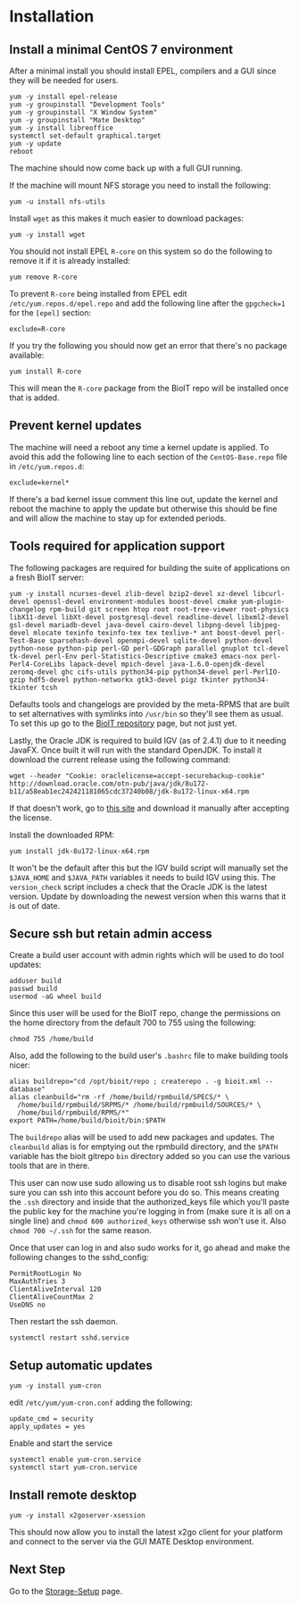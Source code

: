 # Installation

## Install a minimal CentOS 7 environment

After a minimal install you should install EPEL, compilers and a GUI since they will be needed for users.

    yum -y install epel-release
    yum -y groupinstall "Development Tools"
    yum -y groupinstall "X Window System"
    yum -y groupinstall "Mate Desktop"
    yum -y install libreoffice
    systemctl set-default graphical.target
    yum -y update
    reboot

The machine should now come back up with a full GUI running.

If the machine will mount NFS storage you need to install the following:

    yum -u install nfs-utils

Install `wget` as this makes it much easier to download packages:

    yum -y install wget

You should not install EPEL `R-core` on this system so do the following to remove it if it is already installed:

    yum remove R-core

To prevent `R-core` being installed from EPEL edit `/etc/yum.repos.d/epel.repo` and add the following line after the `gpgcheck=1` for the `[epel]` section:

    exclude=R-core

If you try the following you should now get an error that there's no package available:

    yum install R-core

This will mean the `R-core` package from the BioIT repo will be installed once that is added.

## Prevent kernel updates

The machine will need a reboot any time a kernel update is applied. To avoid this add the following line to each section of the `CentOS-Base.repo` file in `/etc/yum.repos.d`:

    exclude=kernel*

If there's a bad kernel issue comment this line out, update the kernel and reboot the machine to apply the update but otherwise this should be fine and will allow the machine to stay up for extended periods.

## Tools required for application support

The following packages are required for building the suite of applications on a fresh BioIT server:

    yum -y install ncurses-devel zlib-devel bzip2-devel xz-devel libcurl-devel openssl-devel environment-modules boost-devel cmake yum-plugin-changelog rpm-build git screen htop root root-tree-viewer root-physics libX11-devel libXt-devel postgresql-devel readline-devel libxml2-devel gsl-devel mariadb-devel java-devel cairo-devel libpng-devel libjpeg-devel mlocate texinfo texinfo-tex tex texlive-* ant boost-devel perl-Test-Base sparsehash-devel openmpi-devel sqlite-devel python-devel python-nose python-pip perl-GD perl-GDGraph parallel gnuplot tcl-devel tk-devel perl-Env perl-Statistics-Descriptive cmake3 emacs-nox perl-Perl4-CoreLibs lapack-devel mpich-devel java-1.6.0-openjdk-devel zeromq-devel ghc cifs-utils python34-pip python34-devel perl-PerlIO-gzip hdf5-devel python-networkx gtk3-devel pigz tkinter python34-tkinter tcsh

Defaults tools and changelogs are provided by the meta-RPMS that are built to set alternatives with symlinks into `/usr/bin` so they'll see them as usual. To set this up go to the [BioIT repository](BioIT-repository.md) page, but not just yet.

Lastly, the Oracle JDK is required to build IGV (as of 2.4.1) due to it needing JavaFX. Once built it will run with the standard OpenJDK. To install it download the current release using the following command:

    wget --header "Cookie: oraclelicense=accept-securebackup-cookie" http://download.oracle.com/otn-pub/java/jdk/8u172-b11/a58eab1ec242421181065cdc37240b08/jdk-8u172-linux-x64.rpm

If that doesn't work, go to [this site](http://www.oracle.com/technetwork/java/javase/downloads/jdk8-downloads-2133151.html) and download it manually after accepting the license.

Install the downloaded RPM:

    yum install jdk-8u172-linux-x64.rpm

It won't be the default after this but the IGV build script will manually set the `$JAVA_HOME` and `$JAVA_PATH` variables it needs to build IGV using this. The `version_check` script includes a check that the Oracle JDK is the latest version. Update by downloading the newest version when this warns that it is out of date.

## Secure ssh but retain admin access

Create a build user account with admin rights which will be used to do tool updates:

    adduser build
    passwd build
    usermod -aG wheel build

Since this user will be used for the BioIT repo, change the permissions on the home directory from the default 700 to 755 using the following:

    chmod 755 /home/build

Also, add the following to the build user's `.bashrc` file to make building tools nicer:

    alias buildrepo="cd /opt/bioit/repo ; createrepo . -g bioit.xml --database"
    alias cleanbuild="rm -rf /home/build/rpmbuild/SPECS/* \
      /home/build/rpmbuild/SRPMS/* /home/build/rpmbuild/SOURCES/* \
      /home/build/rpmbuild/RPMS/*"
    export PATH=/home/build/bioit/bin:$PATH

The `buildrepo` alias will be used to add new packages and updates. The `cleanbuild` alias is for emptying out the rpmbuild directory, and the `$PATH` variable has the bioit gitrepo `bin` directory added so you can use the various tools that are in there.

This user can now use sudo allowing us to disable root ssh logins but make sure you can ssh into this account before you do so. This means creating the `.ssh` directory and inside that the authorized_keys file which you'll paste the public key for the machine you're logging in from (make sure it is all on a single line) and `chmod 600 authorized_keys` otherwise ssh won't use it. Also `chmod 700 ~/.ssh` for the same reason.

Once that user can log in and also sudo works for it, go ahead and make the following changes to the sshd_config:

    PermitRootLogin No
    MaxAuthTries 3
    ClientAliveInterval 120
    ClientAliveCountMax 2
    UseDNS no

Then restart the ssh daemon.

    systemctl restart sshd.service

## Setup automatic updates

    yum -y install yum-cron

edit `/etc/yum/yum-cron.conf` adding the following:

    update_cmd = security
    apply_updates = yes

Enable and start the service

    systemctl enable yum-cron.service
    systemctl start yum-cron.service

## Install remote desktop

    yum -y install x2goserver-xsession

This should now allow you to install the latest x2go client for your platform and connect to the server via the GUI MATE Desktop environment.

## Next Step

Go to the [Storage-Setup](Storage-Setup.md) page.
